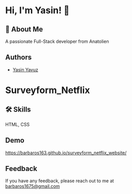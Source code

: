
# Hi, I'm Yasin! 👋


## 🚀 About Me
A passionate Full-Stack developer from Anatolien


## Authors



- [Yasin Yavuz](https://github.com/barbaros163)



# Surveyform_Netflix


## 🛠 Skills
HTML, CSS


## Demo
https://barbaros163.github.io/surveyform_netflix_website/
## Feedback

If you have any feedback, please reach out to me at barbaros1675@gmail.com

